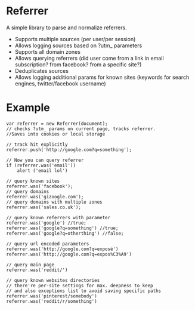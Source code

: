 Referrer
===


A simple library to parse and normalize referrers. 

* Supports multiple sources (per user/per session)
* Allows logging sources based on ?utm_ parameters
* Supports all domain zones
* Allows querying referrers (did user come from a link in email subscription? from facebook? from a specific site?)
* Deduplicates sources
* Allows logging additional params for known sites (keywords for search engines, twitter/facebook username)


Example
====

	var referrer = new Referrer(document);
	// checks ?utm_ params on current page, tracks referrer. 
	//Saves into cookies or local storage

	// track hit explicitly
	referrer.push('http://google.com?q=something');

	// Now you can query referrer
	if (referrer.was('email'))
		alert ('email lol')

	// query known sites
	referrer.was('facebook');
	// query domains
	referrer.was('gizoogle.com');
	// query domains with multiple zones
	referrer.was('sales.co.uk');

	// query known referrers with parameter
	referrer.was('google') //true;
	referrer.was('google?q=something') //true;
	referrer.was('google?q=otherthing') //false;

	// query url encoded parameters
	referrer.was('http://google.com?q=exposé')
	referrer.was('http://google.com?q=expos%C3%A9')

	// query main page
	referrer.was('reddit/')

	// query known websites directories
	// there're per-site settings for max. deepness to keep
	// and also exceptions list to avoid saving specific paths 
	referrer.was('pinterest/somebody')
	referrer.was('reddit/r/something')

